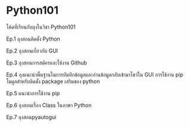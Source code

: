 # Python101
โค้ดที่เรียนกับลุงในวิชา Python101


Ep.1 ลุงสอนติดตั้ง Python

Ep.2 ลุงสอนเกี่ยวกับ GUI

Ep.3 ลุงสอนการสมัครและใช้งาน Github

Ep.4 ลุงแนะนำพื้นฐานในการบันทึกข้อมูลและอ่านข้อมูลกลับเข้ามาโชว์ใน GUI การใช้งาน pip โมดูลสำหรับติดตั้ง package เสริมของ python

Ep.5 แนะนำการใช้งาน pip

Ep.6 ลุงสอนเรื่อง Class ในภาษา Python

Ep.7 ลุงสอนpyautogui
